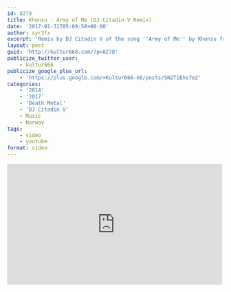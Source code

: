 ```yaml
---
id: 8278
title: Khonsu - Army of Me (DJ Citadin V Remix)
date: '2017-01-31T05:09:58+00:00'
author: syr3fx
excerpt: 'Remix by DJ Citadin V of the song ''Army of Me'' by Khonsu from the album Traveller (2014).'
layout: post
guid: 'http://kultur666.com/?p=8278'
publicize_twitter_user:
    - kultur666
publicize_google_plus_url:
    - 'https://plus.google.com/+Kultur666-k6/posts/SN2TiEhs7e2'
categories:
    - '2014'
    - '2017'
    - 'Death Metal'
    - 'DJ Citadin V'
    - Music
    - Norway
tags:
    - video
    - youtube
format: video
---
```


<iframe allow="accelerometer; autoplay; clipboard-write; encrypted-media; gyroscope; picture-in-picture; web-share" allowfullscreen="" frameborder="0" height="281" loading="lazy" src="https://www.youtube.com/embed/qr3lbTyUwgk?feature=oembed" title="Khonsu - Army of Me (DJ Citadin V Re-edit)" width="500"></iframe>